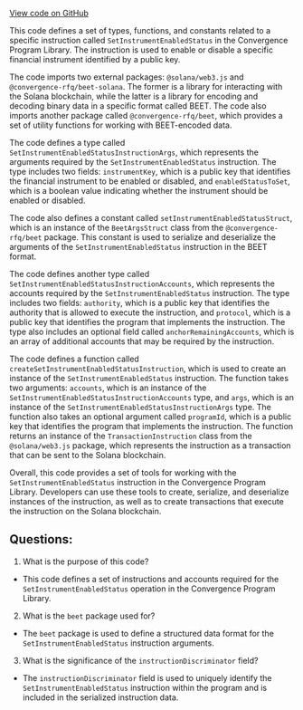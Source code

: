 [View code on GitHub](https://github.com/convergence-rfq/convergence-program-library/rfq/js/generated/instructions/setInstrumentEnabledStatus.ts)

This code defines a set of types, functions, and constants related to a specific instruction called `SetInstrumentEnabledStatus` in the Convergence Program Library. The instruction is used to enable or disable a specific financial instrument identified by a public key. 

The code imports two external packages: `@solana/web3.js` and `@convergence-rfq/beet-solana`. The former is a library for interacting with the Solana blockchain, while the latter is a library for encoding and decoding binary data in a specific format called BEET. The code also imports another package called `@convergence-rfq/beet`, which provides a set of utility functions for working with BEET-encoded data.

The code defines a type called `SetInstrumentEnabledStatusInstructionArgs`, which represents the arguments required by the `SetInstrumentEnabledStatus` instruction. The type includes two fields: `instrumentKey`, which is a public key that identifies the financial instrument to be enabled or disabled, and `enabledStatusToSet`, which is a boolean value indicating whether the instrument should be enabled or disabled.

The code also defines a constant called `setInstrumentEnabledStatusStruct`, which is an instance of the `BeetArgsStruct` class from the `@convergence-rfq/beet` package. This constant is used to serialize and deserialize the arguments of the `SetInstrumentEnabledStatus` instruction in the BEET format.

The code defines another type called `SetInstrumentEnabledStatusInstructionAccounts`, which represents the accounts required by the `SetInstrumentEnabledStatus` instruction. The type includes two fields: `authority`, which is a public key that identifies the authority that is allowed to execute the instruction, and `protocol`, which is a public key that identifies the program that implements the instruction. The type also includes an optional field called `anchorRemainingAccounts`, which is an array of additional accounts that may be required by the instruction.

The code defines a function called `createSetInstrumentEnabledStatusInstruction`, which is used to create an instance of the `SetInstrumentEnabledStatus` instruction. The function takes two arguments: `accounts`, which is an instance of the `SetInstrumentEnabledStatusInstructionAccounts` type, and `args`, which is an instance of the `SetInstrumentEnabledStatusInstructionArgs` type. The function also takes an optional argument called `programId`, which is a public key that identifies the program that implements the instruction. The function returns an instance of the `TransactionInstruction` class from the `@solana/web3.js` package, which represents the instruction as a transaction that can be sent to the Solana blockchain.

Overall, this code provides a set of tools for working with the `SetInstrumentEnabledStatus` instruction in the Convergence Program Library. Developers can use these tools to create, serialize, and deserialize instances of the instruction, as well as to create transactions that execute the instruction on the Solana blockchain.
## Questions: 
 1. What is the purpose of this code?
- This code defines a set of instructions and accounts required for the `SetInstrumentEnabledStatus` operation in the Convergence Program Library.

2. What is the `beet` package used for?
- The `beet` package is used to define a structured data format for the `SetInstrumentEnabledStatus` instruction arguments.

3. What is the significance of the `instructionDiscriminator` field?
- The `instructionDiscriminator` field is used to uniquely identify the `SetInstrumentEnabledStatus` instruction within the program and is included in the serialized instruction data.